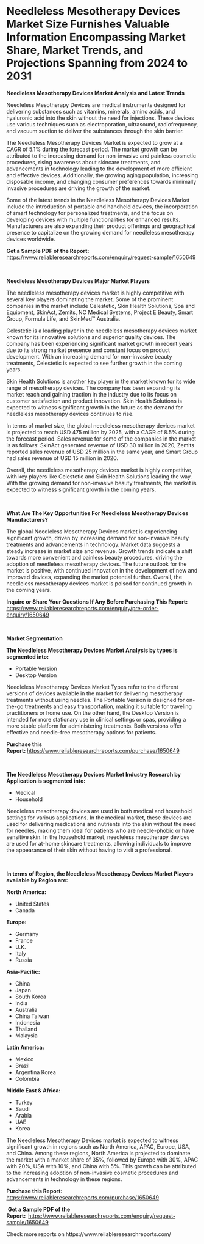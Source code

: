 <p><h1>Needleless Mesotherapy Devices Market Size Furnishes Valuable Information Encompassing Market Share, Market Trends, and Projections Spanning from 2024 to 2031</h1></p><p><strong>Needleless Mesotherapy Devices Market Analysis and Latest Trends</strong></p>
<p><p>Needleless Mesotherapy Devices are medical instruments designed for delivering substances such as vitamins, minerals, amino acids, and hyaluronic acid into the skin without the need for injections. These devices use various techniques such as electroporation, ultrasound, radiofrequency, and vacuum suction to deliver the substances through the skin barrier.</p><p>The Needleless Mesotherapy Devices Market is expected to grow at a CAGR of 5.1% during the forecast period. The market growth can be attributed to the increasing demand for non-invasive and painless cosmetic procedures, rising awareness about skincare treatments, and advancements in technology leading to the development of more efficient and effective devices. Additionally, the growing aging population, increasing disposable income, and changing consumer preferences towards minimally invasive procedures are driving the growth of the market.</p><p>Some of the latest trends in the Needleless Mesotherapy Devices Market include the introduction of portable and handheld devices, the incorporation of smart technology for personalized treatments, and the focus on developing devices with multiple functionalities for enhanced results. Manufacturers are also expanding their product offerings and geographical presence to capitalize on the growing demand for needleless mesotherapy devices worldwide.</p></p>
<p><strong>Get a Sample PDF of the Report:&nbsp;</strong> <a href="https://www.reliableresearchreports.com/enquiry/request-sample/1650649">https://www.reliableresearchreports.com/enquiry/request-sample/1650649</a></p>
<p>&nbsp;</p>
<p><strong>Needleless Mesotherapy Devices Major Market Players</strong></p>
<p><p>The needleless mesotherapy devices market is highly competitive with several key players dominating the market. Some of the prominent companies in the market include Celestetic, Skin Health Solutions, Spa and Equipment, SkinAct, Zemits, NC Medical Systems, Project E Beauty, Smart Group, Formula Life, and SkinMed™ Australia.</p><p>Celestetic is a leading player in the needleless mesotherapy devices market known for its innovative solutions and superior quality devices. The company has been experiencing significant market growth in recent years due to its strong market presence and constant focus on product development. With an increasing demand for non-invasive beauty treatments, Celestetic is expected to see further growth in the coming years.</p><p>Skin Health Solutions is another key player in the market known for its wide range of mesotherapy devices. The company has been expanding its market reach and gaining traction in the industry due to its focus on customer satisfaction and product innovation. Skin Health Solutions is expected to witness significant growth in the future as the demand for needleless mesotherapy devices continues to rise.</p><p>In terms of market size, the global needleless mesotherapy devices market is projected to reach USD 475 million by 2025, with a CAGR of 8.5% during the forecast period. Sales revenue for some of the companies in the market is as follows: SkinAct generated revenue of USD 30 million in 2020, Zemits reported sales revenue of USD 25 million in the same year, and Smart Group had sales revenue of USD 15 million in 2020.</p><p>Overall, the needleless mesotherapy devices market is highly competitive, with key players like Celestetic and Skin Health Solutions leading the way. With the growing demand for non-invasive beauty treatments, the market is expected to witness significant growth in the coming years.</p></p>
<p>&nbsp;</p>
<p><strong>What Are The Key Opportunities For Needleless Mesotherapy Devices Manufacturers?</strong></p>
<p><p>The global Needleless Mesotherapy Devices market is experiencing significant growth, driven by increasing demand for non-invasive beauty treatments and advancements in technology. Market data suggests a steady increase in market size and revenue. Growth trends indicate a shift towards more convenient and painless beauty procedures, driving the adoption of needleless mesotherapy devices. The future outlook for the market is positive, with continued innovation in the development of new and improved devices, expanding the market potential further. Overall, the needleless mesotherapy devices market is poised for continued growth in the coming years.</p></p>
<p><strong>Inquire or Share Your Questions If Any Before Purchasing This Report:</strong> <a href="https://www.reliableresearchreports.com/enquiry/pre-order-enquiry/1650649">https://www.reliableresearchreports.com/enquiry/pre-order-enquiry/1650649</a></p>
<p>&nbsp;</p>
<p><strong>Market Segmentation</strong></p>
<p><strong>The Needleless Mesotherapy Devices Market Analysis by types is segmented into:</strong></p>
<p><ul><li>Portable Version</li><li>Desktop Version</li></ul></p>
<p><p>Needleless Mesotherapy Devices Market Types refer to the different versions of devices available in the market for delivering mesotherapy treatments without using needles. The Portable Version is designed for on-the-go treatments and easy transportation, making it suitable for traveling practitioners or home use. On the other hand, the Desktop Version is intended for more stationary use in clinical settings or spas, providing a more stable platform for administering treatments. Both versions offer effective and needle-free mesotherapy options for patients.</p></p>
<p><strong>Purchase this Report:&nbsp;</strong><a href="https://www.reliableresearchreports.com/purchase/1650649">https://www.reliableresearchreports.com/purchase/1650649</a></p>
<p>&nbsp;</p>
<p><strong>The Needleless Mesotherapy Devices Market Industry Research by Application is segmented into:</strong></p>
<p><ul><li>Medical</li><li>Household</li></ul></p>
<p><p>Needleless mesotherapy devices are used in both medical and household settings for various applications. In the medical market, these devices are used for delivering medications and nutrients into the skin without the need for needles, making them ideal for patients who are needle-phobic or have sensitive skin. In the household market, needleless mesotherapy devices are used for at-home skincare treatments, allowing individuals to improve the appearance of their skin without having to visit a professional.</p></p>
<p>&nbsp;</p>
<p><strong>In terms of Region, the Needleless Mesotherapy Devices Market Players available by Region are:</strong></p>
<p>
    <p> <strong> North America: </strong>
        <ul>
            <li>United States</li>
            <li>Canada</li>
        </ul>
        </p> 
    <p> <strong> Europe: </strong>
        <ul>
            <li>Germany</li>
            <li>France</li>
            <li>U.K.</li>
            <li>Italy</li>
            <li>Russia</li>
        </ul>
        </p> 
    <p> <strong> Asia-Pacific: </strong>
        <ul>
            <li>China</li>
            <li>Japan</li>
            <li>South Korea</li>
            <li>India</li>
            <li>Australia</li>
            <li>China Taiwan</li>
            <li>Indonesia</li>
            <li>Thailand</li>
            <li>Malaysia</li>
        </ul>
        </p> 
    <p> <strong> Latin America: </strong>
        <ul>
            <li>Mexico</li>
            <li>Brazil</li>
            <li>Argentina Korea</li>
            <li>Colombia</li>
        </ul>
        </p> 
    <p> <strong> Middle East & Africa: </strong>
        <ul>
            <li>Turkey</li>
            <li>Saudi</li>
            <li>Arabia</li>
            <li>UAE</li>
            <li>Korea</li>
        </ul>
    </p>
    </p>
<p><p>The Needleless Mesotherapy Devices market is expected to witness significant growth in regions such as North America, APAC, Europe, USA, and China. Among these regions, North America is projected to dominate the market with a market share of 35%, followed by Europe with 30%, APAC with 20%, USA with 10%, and China with 5%. This growth can be attributed to the increasing adoption of non-invasive cosmetic procedures and advancements in technology in these regions.</p></p>
<p><strong>Purchase this Report: </strong><a href="https://www.reliableresearchreports.com/purchase/1650649">https://www.reliableresearchreports.com/purchase/1650649</a></p>
<p>&nbsp;<strong>Get a Sample PDF of the Report:&nbsp;&nbsp;</strong><a href="https://www.reliableresearchreports.com/enquiry/request-sample/1650649">https://www.reliableresearchreports.com/enquiry/request-sample/1650649</a></p>
<p><strong></strong></p>
<p>Check more reports on https://www.reliableresearchreports.com/</p>